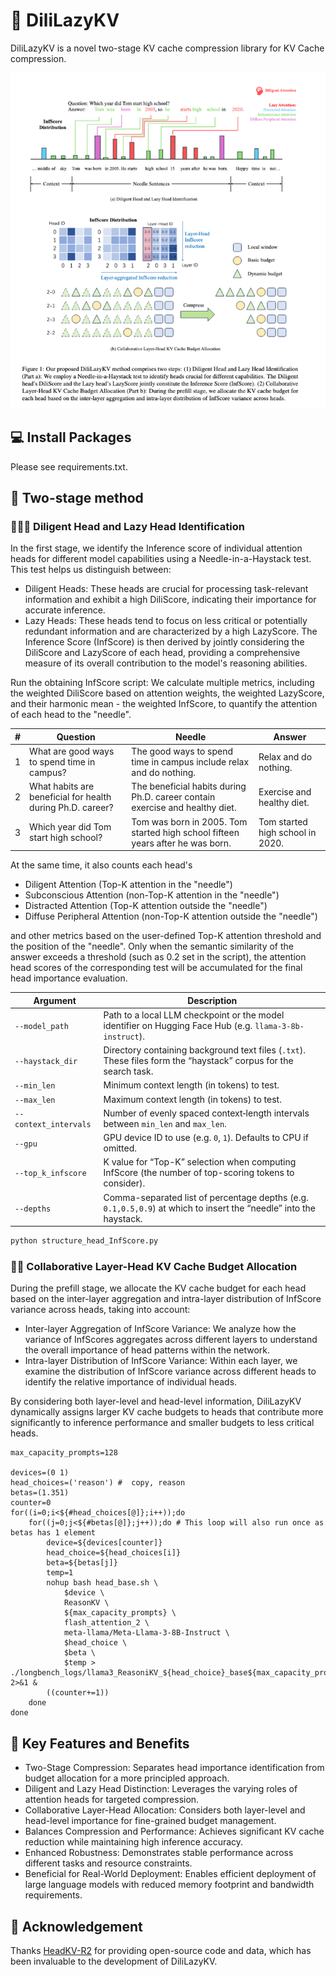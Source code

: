 # 🥰 DiliLazyKV

DiliLazyKV is a novel two-stage KV cache compression library for KV Cache compression.

![Main Idea of DiliLazyKV method](content.png)

##  💻 Install Packages
Please see requirements.txt.

##  🚗 Two-stage method

###  🏃‍♀️‍➡️ Diligent Head and Lazy Head Identification

In the first stage, we identify the Inference score of individual attention heads for different model capabilities using a Needle-in-a-Haystack test. This test helps us distinguish between:

- Diligent Heads: These heads are crucial for processing task-relevant information and exhibit a high DiliScore, indicating their importance for accurate inference.
- Lazy Heads: These heads tend to focus on less critical or potentially redundant information and are characterized by a high LazyScore.
The Inference Score (InfScore) is then derived by jointly considering the DiliScore and LazyScore of each head, providing a comprehensive measure of its overall contribution to the model's reasoning abilities.

Run the obtaining InfScore script: We calculate multiple metrics, including the weighted DiliScore based on attention weights, the weighted LazyScore, and their harmonic mean - the weighted InfScore, to quantify the attention of each head to the "needle".

| #  | Question                                                | Needle                                                                           | Answer                                 |
|----|---------------------------------------------------------|----------------------------------------------------------------------------------|----------------------------------------|
| 1  | What are good ways to spend time in campus?             | The good ways to spend time in campus include relax and do nothing.              | Relax and do nothing.                  |
| 2  | What habits are beneficial for health during Ph.D. career? | The beneficial habits during Ph.D. career contain exercise and healthy diet.      | Exercise and healthy diet.             |
| 3  | Which year did Tom start high school?                   | Tom was born in 2005. Tom started high school fifteen years after he was born.   | Tom started high school in 2020.       |

At the same time, it also counts each head's 
- Diligent Attention (Top-K attention in the "needle")
- Subconscious Attention (non-Top-K attention in the "needle")
-  Distracted Attention (Top-K attention outside the "needle")
-  Diffuse Peripheral Attention (non-Top-K attention outside the "needle")

and other metrics based on the user-defined Top-K attention threshold and the position of the "needle". Only when the semantic similarity of the answer exceeds a threshold (such as 0.2 set in the script), the attention head scores of the corresponding test will be accumulated for the final head importance evaluation.

| Argument            | Description                                                                                                         |
|---------------------|---------------------------------------------------------------------------------------------------------------------|
| `--model_path`      | Path to a local LLM checkpoint or the model identifier on Hugging Face Hub (e.g. `llama-3-8b-instruct`).             |
| `--haystack_dir`    | Directory containing background text files (`.txt`). These files form the “haystack” corpus for the search task.     |
| `--min_len`         | Minimum context length (in tokens) to test.                                                                          |
| `--max_len`         | Maximum context length (in tokens) to test.                                                                          |
| `--context_intervals` | Number of evenly spaced context‐length intervals between `min_len` and `max_len`.                                      |
| `--gpu`             | GPU device ID to use (e.g. `0`, `1`). Defaults to CPU if omitted.                                                   |
| `--top_k_infscore`  | K value for “Top-K” selection when computing InfScore (the number of top-scoring tokens to consider).                |
| `--depths`          | Comma-separated list of percentage depths (e.g. `0.1,0.5,0.9`) at which to insert the “needle” into the haystack.     |

```python
python structure_head_InfScore.py 
```

### 🏃‍♂️ Collaborative Layer-Head KV Cache Budget Allocation

During the prefill stage, we allocate the KV cache budget for
each head based on the inter-layer aggregation and intra-layer distribution of InfScore variance across heads, taking into account:

- Inter-layer Aggregation of InfScore Variance: We analyze how the variance of InfScores aggregates across different layers to understand the overall importance of head patterns within the network.
- Intra-layer Distribution of InfScore Variance: Within each layer, we examine the distribution of InfScore variance across different heads to identify the relative importance of individual heads.

By considering both layer-level and head-level information, DiliLazyKV dynamically assigns larger KV cache budgets to heads that contribute more significantly to inference performance and smaller budgets to less critical heads.

```
max_capacity_prompts=128

devices=(0 1) 
head_choices=('reason') #  copy, reason
betas=(1.351) 
counter=0
for((i=0;i<${#head_choices[@]};i++));do 
    for((j=0;j<${#betas[@]};j++));do # This loop will also run once as betas has 1 element
        device=${devices[counter]}
        head_choice=${head_choices[i]}
        beta=${betas[j]}
        temp=1
        nohup bash head_base.sh \
            $device \
            ReasonKV \
            ${max_capacity_prompts} \
            flash_attention_2 \
            meta-llama/Meta-Llama-3-8B-Instruct \
            $head_choice \
            $beta \
            $temp > ./longbench_logs/llama3_ReasoniKV_${head_choice}_base${max_capacity_prompts}_beta${beta}_temp${temp}.txt 2>&1 &
        ((counter+=1))
    done
done
```
## 🥳 Key Features and Benefits
- Two-Stage Compression: Separates head importance identification from budget allocation for a more principled approach.
- Diligent and Lazy Head Distinction: Leverages the varying roles of attention heads for targeted compression.
- Collaborative Layer-Head Allocation: Considers both layer-level and head-level importance for fine-grained budget management.
- Balances Compression and Performance: Achieves significant KV cache reduction while maintaining high inference accuracy.
- Enhanced Robustness: Demonstrates stable performance across different tasks and resource constraints.
- Beneficial for Real-World Deployment: Enables efficient deployment of large language models with reduced memory footprint and bandwidth requirements.

## 👏 Acknowledgement
Thanks [HeadKV-R2](https://github.com/FYYFU/HeadKV) for providing open-source code and data, which has been invaluable to the development of DiliLazyKV.
